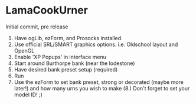 # LamaCookUrner
Initial commit, pre release

1. Have ogLib, ezForm, and Prosocks installed.
2. Use official SRL/SMART graphics options. i.e. Oldschool layout and OpenGL
3. Enable 'XP Popups' in interface menu
4. Start around Burthorpe bank (near the lodestone)
5. Have desired bank preset setup (required)
6. Run
7. Use the ezForm to set bank preset, strong or decorated (maybe more later!) and how many urns you wish to make
(8.) Don't forget to set your model ID! ;)
